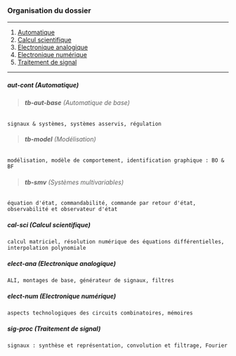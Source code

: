 ### Organisation du dossier
------
1. [Automatique](#aut-cont)
2. [Calcul scientifique](#cal-sci)
3. [Electronique analogique](#elect-ana)
4. [Electronique numérique](#elect-num)
5. [Traitement de signal](#sig-proc)
------
##### **aut-cont**  *(Automatique)* <a name="aut-cont"></a>
> ###### **tb-aut-base** *(Automatique de base)*
```
signaux & systèmes, systèmes asservis, régulation
```
> ###### **tb-model** *(Modélisation)*
```
modélisation, modèle de comportement, identification graphique : BO & BF
```
> ###### **tb-smv** *(Systèmes multivariables)*
```
équation d'état, commandabilité, commande par retour d'état, observabilité et observateur d'état 
```
##### **cal-sci** *(Calcul scientifique)* <a name="cal-sci"></a>
```
calcul matriciel, résolution numérique des équations différentielles, interpolation polynomiale
```
##### **elect-ana** *(Electronique analogique)* <a name="elect-ana"></a>
```
ALI, montages de base, générateur de signaux, filtres
```
##### **elect-num** *(Electronique numérique)* <a name="elect-num"></a>
```
aspects technologiques des circuits combinatoires, mémoires
```
##### **sig-proc** *(Traitement de signal)* <a name="sig-proc"></a>
```
signaux : synthèse et représentation, convolution et filtrage, Fourier
```

